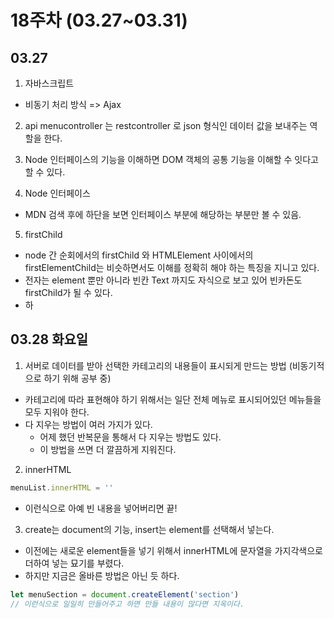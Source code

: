 # 18주차 (03.27~03.31)

## 03.27

1. 자바스크립트

- 비동기 처리 방식 => Ajax

2. api menucontroller 는 restcontroller 로 json 형식인 데이터 값을 보내주는 역할을 한다.

3. Node 인터페이스의 기능을 이해하면 DOM 객체의 공통 기능을 이해할 수 잇다고 할 수 있다.

4. Node 인터페이스

- MDN 검색 후에 하단을 보면 인터페이스 부분에 해당하는 부분만 볼 수 있음.

5. firstChild

- node 간 순회에서의 firstChild 와 HTMLElement 사이에서의 firstElementChild는 비슷하면서도 이해를 정확히 해야 하는 특징을 지니고 있다.
- 전자는 element 뿐만 아니라 빈칸 Text 까지도 자식으로 보고 있어 빈카돈도 firstChild가 될 수 있다.
- 하

## 03.28 화요일

1. 서버로 데이터를 받아 선택한 카테고리의 내용들이 표시되게 만드는 방법 (비동기적으로 하기 위해 공부 중)

- 카테고리에 따라 표현해야 하기 위해서는 일단 전체 메뉴로 표시되어있던 메뉴들을 모두 지워야 한다.
- 다 지우는 방법이 여러 가지가 있다.
  - 어제 했던 반복문을 통해서 다 지우는 방법도 있다.
  - 이 방법을 쓰면 더 깔끔하게 지워진다.

2. innerHTML

```javascript
menuList.innerHTML = ''
```

- 이런식으로 아예 빈 내용을 넣어버리면 끝!

3. create는 document의 기능, insert는 element를 선택해서 넣는다.

- 이전에는 새로운 element들을 넣기 위해서 innerHTML에 문자열을 가지각색으로 더하여 넣는 묘기를 부렸다.
- 하지만 지금은 올바른 방법은 아닌 듯 하다.

```js
let menuSection = document.createElement('section')
// 이런식으로 일일히 만들어주고 하면 만들 내용이 많다면 지옥이다.
```
